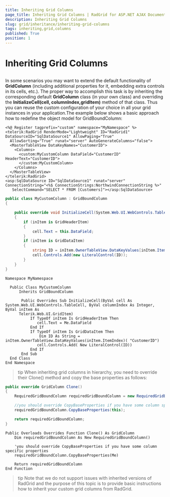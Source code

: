 ```yaml
---
title: Inheriting Grid Columns
page_title: Inheriting Grid Columns | RadGrid for ASP.NET AJAX Documentation
description: Inheriting Grid Columns
slug: grid/inheritance/inheriting-grid-columns
tags: inheriting,grid,columns
published: True
position: 1
---
```


# Inheriting Grid Columns



## 

In some scenarios you may want to extend the default functionality of **GridColumn** (including additional properties for it, embedding extra controls in its cells, etc.). The proper way to accomplish this task is by inheriting the corresponding default **GridColumn** class (in your own class) and overriding the **InitializeCell(cell, columnIndex,gridItem)** method of that class. Thus you can reuse the custom configuration of your choice in all your grid instances in your application.The example below shows a basic approach how to redefine the object model for GridBoundColumn:



````ASP.NET
<%@ Register tagprefix="custom" namespace="MyNamespace" %>
<telerik:RadGrid RenderMode="Lightweight" ID="RadGrid1" DataSourceID="SqlDataSource1" AllowPaging="True"
  AllowSorting="True" runat="server" AutoGenerateColumns="false">
  <MasterTableView DataKeyNames="CustomerID">
    <Columns>
      <custom:MyCustomColumn DataField="CustomerID" HeaderText="CustomerID">
      </custom:MyCustomColumn>
    </Columns>
  </MasterTableView>
</telerik:RadGrid>
<asp:SqlDataSource ID="SqlDataSource1" runat="server" ConnectionString="<%$ ConnectionStrings:NorthwindConnectionString %>"
   SelectCommand="SELECT * FROM [Customers]"></asp:SqlDataSource>
````
````C#
public class MyCustomColumn : GridBoundColumn
{

    public override void InitializeCell(System.Web.UI.WebControls.TableCell cell, int columnIndex, Telerik.Web.UI.GridItem inItem)
    {
        if (inItem is GridHeaderItem)
        {
            cell.Text = this.DataField;
        }
        if (inItem is GridDataItem)
        {
            string ID = inItem.OwnerTableView.DataKeyValues[inItem.ItemIndex]["CustomerID"];
            cell.Controls.Add(new LiteralControl(ID));
        }
    }
}
````
````VB
Namespace MyNamespace

  Public Class MyCustomColumn
      Inherits GridBoundColumn

       Public Overrides Sub InitializeCell(ByVal cell As System.Web.UI.WebControls.TableCell, ByVal columnIndex As Integer, ByVal inItem As
      Telerik.Web.UI.GridItem)
           If TypeOf inItem Is GridHeaderItem Then
              cell.Text = Me.DataField
           End If
           If TypeOf inItem Is GridDataItem Then
               Dim ID As String = inItem.OwnerTableView.DataKeyValues(inItem.ItemIndex)( "CustomerID")
              cell.Controls.Add( New LiteralControl(ID))
           End If
       End Sub
  End Class
End Namespace
````


>tip When inheriting grid columns in hierarchy, you need to override their Clone() method and copy the base properties as follows:
>


````C#
public override GridColumn Clone()
{
    RequiredGridBoundColumn requiredGridBoundColumn = new RequiredGridBoundColumn();

    //you should override CopyBaseProperties if you have some column specific properties
    requiredGridBoundColumn.CopyBaseProperties(this);

    return requiredGridBoundColumn;
}
````
````VB
Public Overloads Overrides Function Clone() As GridColumn
    Dim requiredGridBoundColumn As New RequiredGridBoundColumn()

    'you should override CopyBaseProperties if you have some column specific properties
    requiredGridBoundColumn.CopyBaseProperties(Me)

    Return requiredGridBoundColumn
End Function
````



>tip Note that we do not support issues with inherited versions of RadGrid and the purpose of this topic is to provide basic instructions how to inherit your custom grid columns from RadGrid.
>

